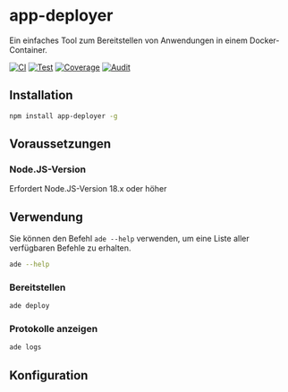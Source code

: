 # app-deployer
Ein einfaches Tool zum Bereitstellen von Anwendungen in einem Docker-Container.

[![CI](https://github.com/sumor-cloud/app-deployer/actions/workflows/ci.yml/badge.svg)](https://github.com/sumor-cloud/app-deployer/actions/workflows/ci.yml)
[![Test](https://github.com/sumor-cloud/app-deployer/actions/workflows/ut.yml/badge.svg)](https://github.com/sumor-cloud/app-deployer/actions/workflows/ut.yml)
[![Coverage](https://github.com/sumor-cloud/app-deployer/actions/workflows/coverage.yml/badge.svg)](https://github.com/sumor-cloud/app-deployer/actions/workflows/coverage.yml)
[![Audit](https://github.com/sumor-cloud/app-deployer/actions/workflows/audit.yml/badge.svg)](https://github.com/sumor-cloud/app-deployer/actions/workflows/audit.yml)

## Installation
```bash
npm install app-deployer -g
```

## Voraussetzungen

### Node.JS-Version
Erfordert Node.JS-Version 18.x oder höher

## Verwendung

Sie können den Befehl `ade --help` verwenden, um eine Liste aller verfügbaren Befehle zu erhalten.
```bash
ade --help
```

### Bereitstellen

```bash
ade deploy
```

### Protokolle anzeigen

```bash
ade logs
```

## Konfiguration